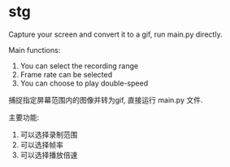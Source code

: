 # stg
Capture your screen and convert it to a gif, run main.py directly.

Main functions:
1. You can select the recording range
2. Frame rate can be selected
3. You can choose to play double-speed

捕捉指定屏幕范围内的图像并转为gif, 直接运行 main.py 文件.

主要功能:
1. 可以选择录制范围
2. 可以选择帧率
3. 可以选择播放倍速
